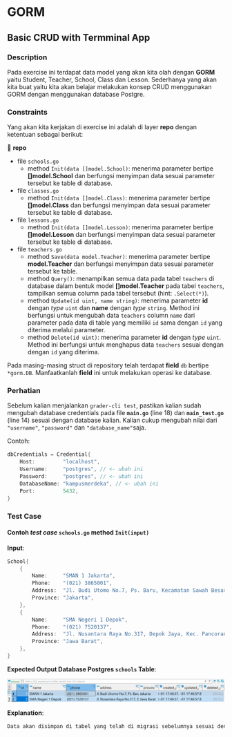 # GORM

## Basic CRUD with Termminal App

### Description

Pada exercise ini terdapat data model yang akan kita olah dengan **GORM** yaitu Student, Teacher, School, Class dan Lesson. Sederhanya yang akan kita buat yaitu kita akan belajar melakukan konsep CRUD menggunakan GORM dengan menggunakan database Postgre.

### Constraints

Yang akan kita kerjakan di exercise ini adalah di layer **repo** dengan ketentuan sebagai berikut:

📁 **repo**

- file `schools.go`
  - method `Init(data []model.School)`: menerima parameter bertipe **[]model.School** dan berfungsi menyimpan data sesuai parameter tersebut ke table di database.
- file `classes.go`
  - method `Init(data []model.Class)`: menerima parameter bertipe **[]model.Class** dan berfungsi menyimpan data sesuai parameter tersebut ke table di database.
- file `lessons.go`
  - method `Init(data []model.Lesson)`: menerima parameter bertipe **[]model.Lesson** dan berfungsi menyimpan data sesuai parameter tersebut ke table di database.
- file `teachers.go`
  - method `Save(data model.Teacher)`: menerima parameter bertipe **model.Teacher** dan berfungsi menyimpan data sesuai parameter tersebut ke table.
  - method `Query()`: menampilkan semua data pada tabel `teachers` di database dalam bentuk model **[]model.Teacher** pada tabel `teachers`, tampilkan semua column pada tabel tersebut (hint: `.Select(*)`).
  - method `Update(id uint, name string)`: menerima parameter **id** dengan _type_ `uint` dan **name** dengan _type_ `string`. Method ini berfungsi untuk mengubah data `teachers` column `name` dari parameter pada data di table yang memiliki `id` sama dengan `id` yang diterima melalui parameter.
  - method `Delete(id uint)`: menerima parameter **id** dengan _type_ `uint`. Method ini berfungsi untuk menghapus data `teachers` sesuai dengan dengan `id` yang diterima.

Pada masing-masing struct di repository telah terdapat __field__ `db` bertipe `*gorm.DB`. Manfaatkanlah __field__ ini untuk melakukan operasi ke database.

### **Perhatian**

Sebelum kalian menjalankan `grader-cli test`, pastikan kalian sudah mengubah database credentials pada file **`main.go`** (line 18) dan **`main_test.go`** (line 14) sesuai dengan database kalian. Kalian cukup mengubah nilai dari  `"username"`, `"password"` dan `"database_name"`saja.

Contoh:

```go
dbCredentials = Credential{
    Host:         "localhost",
    Username:     "postgres", // <- ubah ini
    Password:     "postgres", // <- ubah ini
    DatabaseName: "kampusmerdeka", // <- ubah ini
    Port:         5432,
}
```

### Test Case

#### Contoh _test case_ `schools.go` method `Init(input)`

**Input**:

```go
School{
    {
        Name:     "SMAN 1 Jakarta",
        Phone:    "(021) 3865001",
        Address:  "Jl. Budi Utomo No.7, Ps. Baru, Kecamatan Sawah Besar, Kota Jakarta Pusat, Daerah Khusus Ibukota Jakarta 10710",
        Province: "Jakarta",
    },
    {
        Name:     "SMA Negeri 1 Depok",
        Phone:    "(021) 7520137",
        Address:  "Jl. Nusantara Raya No.317, Depok Jaya, Kec. Pancoran Mas, Kota Depok, Jawa Barat 16432",
        Province: "Jawa Barat",
    },
}
```

**Expected Output Database Postgres `schools` Table**:

![Output School](./assets/output-schools.png)

**Explanation**:

```txt
Data akan disimpan di tabel yang telah di migrasi sebelumnya sesuai dengan model School
```
